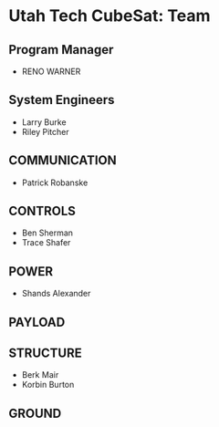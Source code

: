 # Utah Tech CubeSat: Team

## Program Manager
* RENO WARNER
## System Engineers
* Larry Burke
* Riley Pitcher
## COMMUNICATION
* Patrick Robanske
## CONTROLS
* Ben Sherman
* Trace Shafer
## POWER
* Shands Alexander
## PAYLOAD

## STRUCTURE
* Berk Mair
* Korbin Burton
##  GROUND
